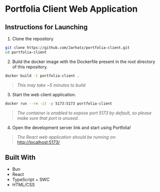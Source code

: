 # Portfolia Client Web Application

## Instructions for Launching

1. Clone the repository
```bash
git clone https://github.com/Jarhatz/portfolia-client.git
cd portfolia-client
```   

2. Build the docker image with the Dockerfile present in the root directory of this repository.
```bash
docker build -t portfolia-client .
```
> _This may take ~5 minutes to build_

3. Start the web client application.
```bash
docker run --rm -it -p 5173:5173 portfolia-client
```
> _The container is enabled to expose port 5173 by default, so please make sure that port is unused._

4. Open the development server link and start using Portfolia!
> _The React web application should be running on:_ [http://localhost:5173/](http://localhost:5173/)

## Built With
- Bun
- React
- TypeScript + SWC
- HTML/CSS
